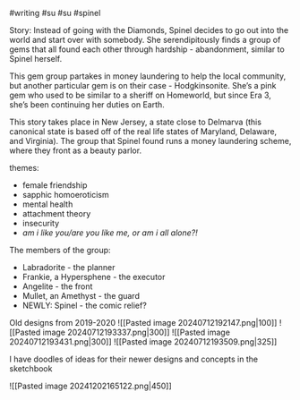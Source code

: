 #writing #su #su #spinel

Story: Instead of going with the Diamonds, Spinel decides to go out into the world and start over with somebody. She serendipitously finds a group of gems that all found each other through hardship - abandonment, similar to Spinel herself.

This gem group partakes in money laundering to help the local community, but another particular gem is on their case - Hodgkinsonite. She’s a pink gem who used to be similar to a sheriff on Homeworld, but since Era 3, she’s been continuing her duties on Earth.

This story takes place in New Jersey, a state close to Delmarva (this canonical state is based off of the real life states of Maryland, Delaware, and Virginia). The group that Spinel found runs a money laundering scheme, where they front as a beauty parlor.

themes:
- female friendship
- sapphic homoeroticism
- mental health
- attachment theory
- insecurity
- _am i like you/are you like me, or am i all alone?!_

The members of the group:
- Labradorite - the planner
- Frankie, a Hypersphene - the executor
- Angelite - the front
- Mullet, an Amethyst - the guard
- NEWLY: Spinel - the comic relief?

  

Old designs from 2019-2020
![[Pasted image 20240712192147.png|100]]
![[Pasted image 20240712193337.png|300]]
![[Pasted image 20240712193431.png|300]]
![[Pasted image 20240712193509.png|325]]

I have doodles of ideas for their newer designs and concepts in the sketchbook

![[Pasted image 20241202165122.png|450]]
